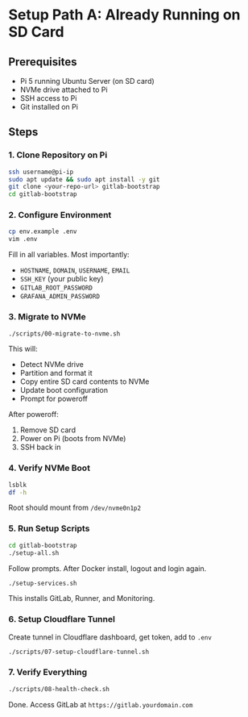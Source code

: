 # Setup Path A: Already Running on SD Card

## Prerequisites
- Pi 5 running Ubuntu Server (on SD card)
- NVMe drive attached to Pi
- SSH access to Pi
- Git installed on Pi

## Steps

### 1. Clone Repository on Pi

```bash
ssh username@pi-ip
sudo apt update && sudo apt install -y git
git clone <your-repo-url> gitlab-bootstrap
cd gitlab-bootstrap
```

### 2. Configure Environment

```bash
cp env.example .env
vim .env
```

Fill in all variables. Most importantly:
- `HOSTNAME`, `DOMAIN`, `USERNAME`, `EMAIL`
- `SSH_KEY` (your public key)
- `GITLAB_ROOT_PASSWORD`
- `GRAFANA_ADMIN_PASSWORD`

### 3. Migrate to NVMe

```bash
./scripts/00-migrate-to-nvme.sh
```

This will:
- Detect NVMe drive
- Partition and format it
- Copy entire SD card contents to NVMe
- Update boot configuration
- Prompt for poweroff

After poweroff:
1. Remove SD card
2. Power on Pi (boots from NVMe)
3. SSH back in

### 4. Verify NVMe Boot

```bash
lsblk
df -h
```

Root should mount from `/dev/nvme0n1p2`

### 5. Run Setup Scripts

```bash
cd gitlab-bootstrap
./setup-all.sh
```

Follow prompts. After Docker install, logout and login again.

```bash
./setup-services.sh
```

This installs GitLab, Runner, and Monitoring.

### 6. Setup Cloudflare Tunnel

Create tunnel in Cloudflare dashboard, get token, add to `.env`

```bash
./scripts/07-setup-cloudflare-tunnel.sh
```

### 7. Verify Everything

```bash
./scripts/08-health-check.sh
```

Done. Access GitLab at `https://gitlab.yourdomain.com`

